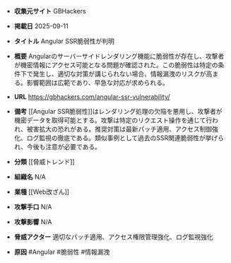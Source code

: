 - **収集元サイト**
GBHackers

- **掲載日**
2025-09-11

- **タイトル**
Angular SSR脆弱性が判明

- **概要**
Angularのサーバーサイドレンダリング機能に脆弱性が存在し、攻撃者が機密情報にアクセス可能となる問題が確認された。この脆弱性は特定の条件下で発生し、適切な対策が講じられない場合、情報漏洩のリスクが高まる。影響範囲は広範であり、早急な対応が求められる。

- **URL**
https://gbhackers.com/angular-ssr-vulnerability/

- **備考**
[[Angular SSR脆弱性]]はレンダリング処理の欠陥を悪用し、攻撃者が機密データを取得可能とする。攻撃は特定のリクエスト操作を通じて行われ、被害拡大の恐れがある。推奨対策は最新パッチ適用、アクセス制御強化、ログ監視の徹底である。類似事例として過去のSSR関連脆弱性が挙げられ、今後も注意が必要である。

- **分類**
[[脅威トレンド]]

- **組織名**
N/A

- **業種**
[[Web改ざん]]

- **攻撃手口**
N/A

- **攻撃影響**
N/A

- **脅威アクター**
適切なパッチ適用、アクセス権限管理強化、ログ監視強化

- **原因**
#Angular #脆弱性 #情報漏洩
